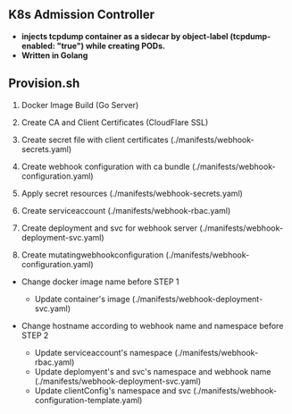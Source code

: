 
## K8s Admission Controller

* **injects tcpdump container as a sidecar by object-label (tcpdump-enabled: "true") while creating PODs.**
* **Written in Golang**

## Provision.sh

1. Docker Image Build (Go Server)
2. Create CA and Client Certificates (CloudFlare SSL)
3. Create secret file with client certificates (./manifests/webhook-secrets.yaml)
4. Create webhook configuration with ca bundle (./manifests/webhook-configuration.yaml)

5. Apply secret resources (./manifests/webhook-secrets.yaml)
6. Create serviceaccount (./manifests/webhook-rbac.yaml)
7. Create deployment and svc for webhook server (./manifests/webhook-deployment-svc.yaml)
8. Create mutatingwebhookconfiguration (./manifests/webhook-configuration.yaml)


* Change docker image name before STEP 1
  * Update container's image (./manifests/webhook-deployment-svc.yaml)

* Change hostname according to webhook name and namespace before STEP 2
  * Update serviceaccount's namespace (./manifests/webhook-rbac.yaml)
  * Update deplomyent's and svc's namespace and webhook name (./manifests/webhook-deployment-svc.yaml)
  * Update clientConfig's namespace and svc  (./manifests/webhook-configuration-template.yaml)
